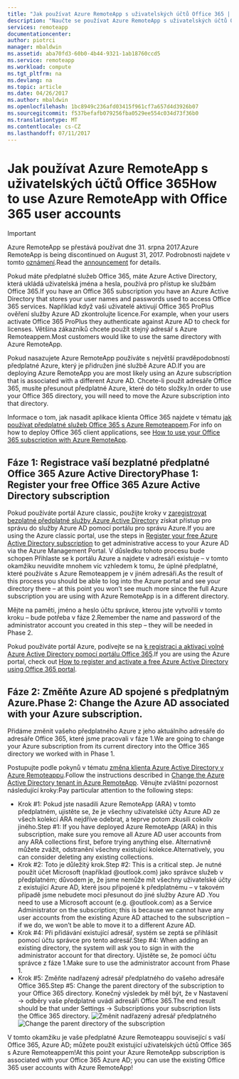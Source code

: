 ```yaml
---
title: "Jak používat Azure RemoteApp s uživatelských účtů Office 365 | Microsoft Docs"
description: "Naučte se používat Azure RemoteApp s uživatelských účtů Office 365"
services: remoteapp
documentationcenter: 
author: piotrci
manager: mbaldwin
ms.assetid: aba70fd3-60b0-4b44-9321-1ab18760ccd5
ms.service: remoteapp
ms.workload: compute
ms.tgt_pltfrm: na
ms.devlang: na
ms.topic: article
ms.date: 04/26/2017
ms.author: mbaldwin
ms.openlocfilehash: 1bc8949c236afd03415f961cf7a657d4d3926b07
ms.sourcegitcommit: f537befafb079256fba0529ee554c034d73f36b0
ms.translationtype: MT
ms.contentlocale: cs-CZ
ms.lasthandoff: 07/11/2017
---
```

# <a name="how-to-use-azure-remoteapp-with-office-365-user-accounts"></a><span data-ttu-id="30af5-103">Jak používat Azure RemoteApp s uživatelských účtů Office 365</span><span class="sxs-lookup"><span data-stu-id="30af5-103">How to use Azure RemoteApp with Office 365 user accounts</span></span>
> [!IMPORTANT]
> <span data-ttu-id="30af5-104">Azure RemoteApp se přestává používat dne 31. srpna 2017.</span><span class="sxs-lookup"><span data-stu-id="30af5-104">Azure RemoteApp is being discontinued on August 31, 2017.</span></span> <span data-ttu-id="30af5-105">Podrobnosti najdete v tomto [oznámení](https://go.microsoft.com/fwlink/?linkid=821148).</span><span class="sxs-lookup"><span data-stu-id="30af5-105">Read the [announcement](https://go.microsoft.com/fwlink/?linkid=821148) for details.</span></span>
> 
> 

<span data-ttu-id="30af5-106">Pokud máte předplatné služeb Office 365, máte Azure Active Directory, která ukládá uživatelská jména a hesla, používá pro přístup ke službám Office 365.</span><span class="sxs-lookup"><span data-stu-id="30af5-106">If you have an Office 365 subscription you have an Azure Active Directory that stores your user names and passwords used to access Office 365 services.</span></span> <span data-ttu-id="30af5-107">Například když vaši uživatelé aktivují Office 365 ProPlus ověření služby Azure AD zkontrolujte licence.</span><span class="sxs-lookup"><span data-stu-id="30af5-107">For example, when your users activate Office 365 ProPlus they authenticate against Azure AD to check for licenses.</span></span> <span data-ttu-id="30af5-108">Většina zákazníků chcete použít stejný adresář s Azure Remoteappem.</span><span class="sxs-lookup"><span data-stu-id="30af5-108">Most customers would like to use the same directory with Azure RemoteApp.</span></span>

<span data-ttu-id="30af5-109">Pokud nasazujete Azure RemoteApp používáte s největší pravděpodobností předplatné Azure, který je přidružen jiné službě Azure AD.</span><span class="sxs-lookup"><span data-stu-id="30af5-109">If you are deploying Azure RemoteApp you are most likely using an Azure subscription that is associated with a different Azure AD.</span></span> <span data-ttu-id="30af5-110">Chcete-li použít adresáře Office 365, musíte přesunout předplatné Azure, které do této složky.</span><span class="sxs-lookup"><span data-stu-id="30af5-110">In order to use your Office 365 directory, you will need to move the Azure subscription into that directory.</span></span>

<span data-ttu-id="30af5-111">Informace o tom, jak nasadit aplikace klienta Office 365 najdete v tématu [jak používat předplatné služeb Office 365 s Azure Remoteappem](remoteapp-officesubscription.md).</span><span class="sxs-lookup"><span data-stu-id="30af5-111">For info on how to deploy Office 365 client applications, see [How to use your Office 365 subscription with Azure RemoteApp](remoteapp-officesubscription.md).</span></span>

## <a name="phase-1-register-your-free-office-365-azure-active-directory-subscription"></a><span data-ttu-id="30af5-112">Fáze 1: Registrace vaší bezplatné předplatné Office 365 Azure Active Directory</span><span class="sxs-lookup"><span data-stu-id="30af5-112">Phase 1: Register your free Office 365 Azure Active Directory subscription</span></span>
<span data-ttu-id="30af5-113">Pokud používáte portál Azure classic, použijte kroky v [zaregistrovat bezplatné předplatné služby Azure Active Directory](https://technet.microsoft.com/library/dn832618.aspx) získat přístup pro správu do služby Azure AD pomocí portálu pro správu Azure.</span><span class="sxs-lookup"><span data-stu-id="30af5-113">If you are using the Azure classic portal, use the steps in [Register your free Azure Active Directory subscription](https://technet.microsoft.com/library/dn832618.aspx) to get administrative access to your Azure AD via the Azure Management Portal.</span></span> <span data-ttu-id="30af5-114">V důsledku tohoto procesu bude schopen Přihlaste se k portálu Azure a najdete v adresáři existuje – v tomto okamžiku neuvidíte mnohem víc vzhledem k tomu, že úplné předplatné, které používáte s Azure Remoteappem je v jiném adresáři.</span><span class="sxs-lookup"><span data-stu-id="30af5-114">As the result of this process you should be able to log into the Azure portal and see your directory there – at this point you won’t see much more since the full Azure subscription you are using with Azure RemoteApp is in a different directory.</span></span>

<span data-ttu-id="30af5-115">Mějte na paměti, jméno a heslo účtu správce, kterou jste vytvořili v tomto kroku – bude potřeba v fáze 2.</span><span class="sxs-lookup"><span data-stu-id="30af5-115">Remember the name and password of the administrator account you created in this step – they will be needed in Phase 2.</span></span>

<span data-ttu-id="30af5-116">Pokud používáte portál Azure, podívejte se na [k registraci a aktivaci volné Azure Active Directory pomocí portálu Office 365](http://azureblogger.com/2016/01/how-to-register-and-activate-a-free-azure-active-directory-using-office-365-portal/).</span><span class="sxs-lookup"><span data-stu-id="30af5-116">If you are using the Azure portal, check out [How to register and activate a free Azure Active Directory using Office 365 portal](http://azureblogger.com/2016/01/how-to-register-and-activate-a-free-azure-active-directory-using-office-365-portal/).</span></span>

## <a name="phase-2-change-the-azure-ad-associated-with-your-azure-subscription"></a><span data-ttu-id="30af5-117">Fáze 2: Změňte Azure AD spojené s předplatným Azure.</span><span class="sxs-lookup"><span data-stu-id="30af5-117">Phase 2: Change the Azure AD associated with your Azure subscription.</span></span>
<span data-ttu-id="30af5-118">Přidáme změnit vašeho předplatného Azure z jeho aktuálního adresáře do adresáře Office 365, které jsme pracovali v fáze 1.</span><span class="sxs-lookup"><span data-stu-id="30af5-118">We are going to change your Azure subscription from its current directory into the Office 365 directory we worked with in Phase 1.</span></span>

<span data-ttu-id="30af5-119">Postupujte podle pokynů v tématu [změna klienta Azure Active Directory v Azure Remoteappu](remoteapp-changetenant.md).</span><span class="sxs-lookup"><span data-stu-id="30af5-119">Follow the instructions described in [Change the Azure Active Directory tenant in Azure RemoteApp](remoteapp-changetenant.md).</span></span> <span data-ttu-id="30af5-120">Věnujte zvláštní pozornost následující kroky:</span><span class="sxs-lookup"><span data-stu-id="30af5-120">Pay particular attention to the following steps:</span></span>

* <span data-ttu-id="30af5-121">Krok #1: Pokud jste nasadili Azure RemoteApp (ARA) v tomto předplatném, ujistěte se, že je všechny uživatelské účty Azure AD ze všech kolekcí ARA nejdříve odebrat, a teprve potom zkusili cokoliv jiného.</span><span class="sxs-lookup"><span data-stu-id="30af5-121">Step #1: If you have deployed Azure RemoteApp (ARA) in this subscription, make sure you remove all Azure AD user accounts from any ARA collections first, before trying anything else.</span></span> <span data-ttu-id="30af5-122">Alternativně můžete zvážit, odstranění všechny existující kolekce.</span><span class="sxs-lookup"><span data-stu-id="30af5-122">Alternatively, you can consider deleting any existing collections.</span></span>
* <span data-ttu-id="30af5-123">Krok #2: Toto je důležitý krok.</span><span class="sxs-lookup"><span data-stu-id="30af5-123">Step #2: This is a critical step.</span></span> <span data-ttu-id="30af5-124">Je nutné použít účet Microsoft (například @outlook.com) jako správce služeb v předplatném; důvodem je, že jsme nemůže mít všechny uživatelské účty z existující Azure AD, které jsou připojené k předplatnému – v takovém případě jsme nebudete moci přesunout do jiné služby Azure AD .</span><span class="sxs-lookup"><span data-stu-id="30af5-124">You need to use a Microsoft account (e.g. @outlook.com) as a Service Administrator on the subscription; this is because we cannot have any user accounts from the existing Azure AD attached to the subscription – if we do, we won’t be able to move it to a different Azure AD.</span></span>
* <span data-ttu-id="30af5-125">Krok #4: Při přidávání existující adresář, systém se zeptá se přihlásit pomocí účtu správce pro tento adresář.</span><span class="sxs-lookup"><span data-stu-id="30af5-125">Step #4: When adding an existing directory, the system will ask you to sign in with the administrator account for that directory.</span></span> <span data-ttu-id="30af5-126">Ujistěte se, že pomocí účtu správce z fáze 1.</span><span class="sxs-lookup"><span data-stu-id="30af5-126">Make sure to use the administrator account from Phase 1.</span></span>
* <span data-ttu-id="30af5-127">Krok #5: Změňte nadřazený adresář předplatného do vašeho adresáře Office 365.</span><span class="sxs-lookup"><span data-stu-id="30af5-127">Step #5: Change the parent directory of the subscription to your Office 365 directory.</span></span> <span data-ttu-id="30af5-128">Konečný výsledek by měl být, že v Nastavení -> odběry vaše předplatné uvádí adresáři Office 365.</span><span class="sxs-lookup"><span data-stu-id="30af5-128">The end result should be that under Settings -> Subscriptions your subscription lists the Office 365 directory.</span></span> 
  <span data-ttu-id="30af5-129">![Změnit nadřazený adresář předplatného](./media/remoteapp-o365user/settings.png)</span><span class="sxs-lookup"><span data-stu-id="30af5-129">![Change the parent directory of the subscription](./media/remoteapp-o365user/settings.png)</span></span>

<span data-ttu-id="30af5-130">V tomto okamžiku je vaše předplatné Azure Remoteappu související s vaší Office 365, Azure AD; můžete použít existující uživatelských účtů Office 365 s Azure Remoteappem!</span><span class="sxs-lookup"><span data-stu-id="30af5-130">At this point your Azure RemoteApp subscription is associated with your Office 365 Azure AD; you can use the existing Office 365 user accounts with Azure RemoteApp!</span></span>

